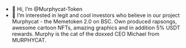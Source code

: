 - 👋 Hi, I’m @Murphycat-Token
- 👀 I’m interested in legit and cool investors who believe in our project
Murphycat - the Memetoken 2.0 on BSC. Own produced rapsongs, awesome cartoon NFTs, amazing graphics and in addition 5% USDT rewards. Murphy is the cat of the doxxed CEO Michael from MURPHYCAT.
